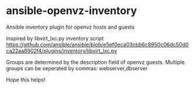 ansible-openvz-inventory
========================

Ansible inventory plugin for openvz hosts and guests

Inspired by libvirt_lxc.py inventory script
https://github.com/ansible/ansible/blob/e5ef0eca03cbb6c8950c06dc50d0ca22aa8902f4/plugins/inventory/libvirt_lxc.py 

Groups are determined by the description field of openvz guests.
Multiple groups can be seperated by commas: webserver,dbserver

Hope this helps!
